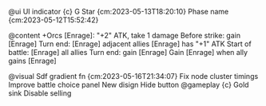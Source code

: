 
@ui UI indicator {c}
    G
    Star {cm:2023-05-13T18:20:10}
    Phase name {cm:2023-05-12T15:52:42}

@content +Orcs
    [Enrage]: "+2" ATK, take 1 damage
    Before strike: gain [Enrage]
    Turn end: [Enrage] adjacent allies
    [Enrage] has "+1" ATK
    Start of battle: [Enrage] all allies
    Turn end: gain [Enrage]
    Gain [Enrage] when ally gains [Enrage]
        

@visual
    Sdf gradient fn {cm:2023-05-16T21:34:07}
    Fix node cluster timings
    Improve battle choice panel
        New disign
        Hide button
@gameplay {c}
    Gold sink
    Disable selling
